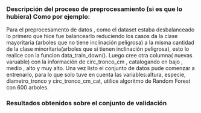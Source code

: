 ### Descripción del proceso de preprocesamiento (si es que lo hubiera) Como por ejemplo:

Para el preprocesamento de datos , como el dataset estaba desbalanceado lo primero que hice fue balancearlo reduciendo los casos da la clase mayoritaria
(arboles que no tiene inclinación peligrosa) a la misma cantidad de la clase minoritaria(arboles que si tienen inclinación peligrosa), esto lo realice con
la funcion data_train_down(). Luego cree otra columna( nuevas varuable) con la información de circ_tronco_cm , catalogando en bajo , medio , alto y muy alto. 
Una vez listo el conjunto de datos pude comenzar a entrenarlo, para lo que solo tuve en cuenta las variables:altura, especie, diametro_tronco y circ_tronco_cm_cat, 
utilice algoritmo de Random Forest con 600 arboles.

### Resultados obtenidos sobre el conjunto de validación



